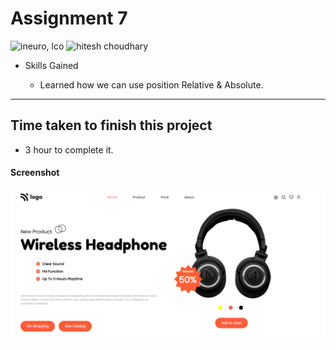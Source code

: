 # Assignment 7

![ineuro, lco](https://img.shields.io/badge/iNeuron-LCO-green)
![hitesh choudhary](https://img.shields.io/badge/Hitesh--Choudhary-Full--stack--JS--bootcamp-red)

- Skills Gained

  - Learned how we can use position Relative & Absolute.

---

## Time taken to finish this project

- 3 hour to complete it.

#### Screenshot

![SCREENSHOT](./screenshot/screenshot.PNG)
